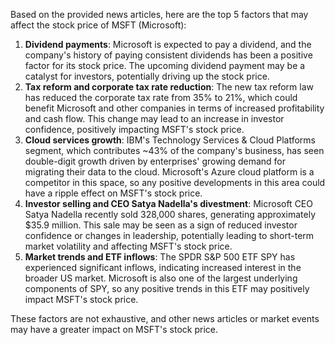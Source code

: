 Based on the provided news articles, here are the top 5 factors that may affect the stock price of MSFT (Microsoft):

1. **Dividend payments**: Microsoft is expected to pay a dividend, and the company's history of paying consistent dividends has been a positive factor for its stock price. The upcoming dividend payment may be a catalyst for investors, potentially driving up the stock price.
2. **Tax reform and corporate tax rate reduction**: The new tax reform law has reduced the corporate tax rate from 35% to 21%, which could benefit Microsoft and other companies in terms of increased profitability and cash flow. This change may lead to an increase in investor confidence, positively impacting MSFT's stock price.
3. **Cloud services growth**: IBM's Technology Services & Cloud Platforms segment, which contributes ~43% of the company's business, has seen double-digit growth driven by enterprises' growing demand for migrating their data to the cloud. Microsoft's Azure cloud platform is a competitor in this space, so any positive developments in this area could have a ripple effect on MSFT's stock price.
4. **Investor selling and CEO Satya Nadella's divestment**: Microsoft CEO Satya Nadella recently sold 328,000 shares, generating approximately $35.9 million. This sale may be seen as a sign of reduced investor confidence or changes in leadership, potentially leading to short-term market volatility and affecting MSFT's stock price.
5. **Market trends and ETF inflows**: The SPDR S&P 500 ETF SPY has experienced significant inflows, indicating increased interest in the broader US market. Microsoft is also one of the largest underlying components of SPY, so any positive trends in this ETF may positively impact MSFT's stock price.

These factors are not exhaustive, and other news articles or market events may have a greater impact on MSFT's stock price.